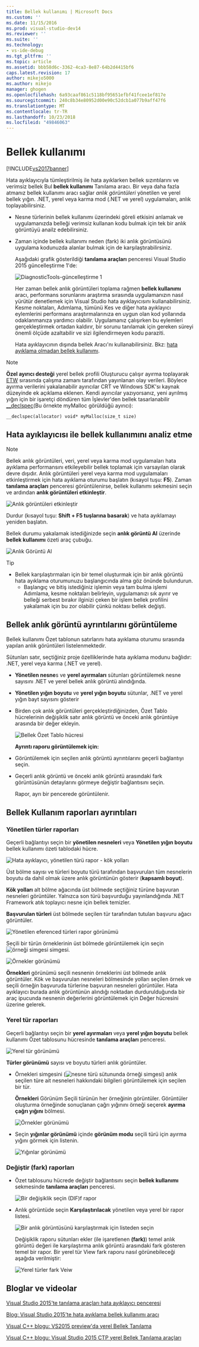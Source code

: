 ```yaml
---
title: Bellek kullanımı | Microsoft Docs
ms.custom: ''
ms.date: 11/15/2016
ms.prod: visual-studio-dev14
ms.reviewer: ''
ms.suite: ''
ms.technology:
- vs-ide-debug
ms.tgt_pltfrm: ''
ms.topic: article
ms.assetid: bbb58d6c-3362-4ca3-8e87-64b2d4415bf6
caps.latest.revision: 17
author: mikejo5000
ms.author: mikejo
manager: ghogen
ms.openlocfilehash: 6a93caaf861c5118bf95651efbf41fcee1ef817e
ms.sourcegitcommit: 240c8b34e80952d00e90c52dcb1a077b9aff47f6
ms.translationtype: MT
ms.contentlocale: tr-TR
ms.lasthandoff: 10/23/2018
ms.locfileid: "49846063"
---
```

# <a name="memory-usage"></a>Bellek kullanımı
[!INCLUDE[vs2017banner](../includes/vs2017banner.md)]

Hata ayıklayıcıyla tümleştirilmiş ile hata ayıklarken bellek sızıntılarını ve verimsiz bellek Bul **bellek kullanımı** Tanılama aracı. Bir veya daha fazla atmanız bellek kullanımı aracı sağlar *anlık görüntüleri* yönetilen ve yerel bellek yığın. .NET, yerel veya karma mod (.NET ve yerel) uygulamaları, anlık toplayabilirsiniz.  
  
- Nesne türlerinin bellek kullanımı üzerindeki göreli etkisini anlamak ve uygulamanızda belleği verimsiz kullanan kodu bulmak için tek bir anlık görüntüyü anailz edebilirsiniz.  
  
- Zaman içinde bellek kullanımı neden (fark) iki anlık görüntüsünü uygulama kodunuzda alanlar bulmak için de karşılaştırabilirsiniz.  
  
  Aşağıdaki grafik gösterildiği **tanılama araçları** penceresi Visual Studio 2015 güncelleştirme 1'de:  
  
  ![DiagnosticTools&#45;güncelleştirme 1](../profiling/media/diagnostictools-update1.png "DiagnosticTools-güncelleştirme 1")  
  
  Her zaman bellek anlık görüntüleri toplama rağmen **bellek kullanımı** aracı, performans sorunlarını araştırma sırasında uygulamanızın nasıl yürütür denetlemek için Visual Studio hata ayıklayıcısını kullanabilirsiniz. Kesme noktaları, Adımlama, tümünü Kes ve diğer hata ayıklayıcı eylemlerini performans araştırmalarınıza en uygun olan kod yollarında odaklanmanıza yardımcı olabilir. Uygulamanız çalışırken bu eylemleri gerçekleştirmek ortadan kaldırır, bir sorunu tanılamak için gereken süreyi önemli ölçüde azaltabilir ve sizi ilgilendirmeyen kodu paraziti.  
  
  Hata ayıklayıcının dışında bellek Aracı'nı kullanabilirsiniz. Bkz: [hata ayıklama olmadan bellek kullanımı](http://msdn.microsoft.com/library/8883bc5f-df86-4f84-aa2b-a21150f499b0).  
  
> [!NOTE]
>  **Özel ayırıcı desteği** yerel bellek profili Oluşturucu çalışır ayırma toplayarak [ETW](https://msdn.microsoft.com/library/windows/desktop/bb968803\(v=vs.85\).aspx) sırasında çalışma zamanı tarafından yayınlanan olay verileri.  Böylece ayırma verilerini yakalanabilir ayırıcılar CRT ve Windows SDK'sı kaynak düzeyinde ek açıklama eklenen.  Kendi ayırıcılar yazıyorsanız, yeni ayrılmış yığın için bir işaretçi döndüren tüm İşlevler'den bellek tasarlanabilir [__declspec](http://msdn.microsoft.com/library/832db681-e8e1-41ca-b78c-cd9d265cdb87)(Bu örnekte myMalloc görüldüğü ayırıcı):  
>   
>  `__declspec(allocator) void* myMalloc(size_t size)`  
  
## <a name="analyze-memory-use-with-the-debugger"></a>Hata ayıklayıcısı ile bellek kullanımını analiz etme  
  
> [!NOTE]
>  Bellek anlık görüntüleri, veri, yerel veya karma mod uygulamaları hata ayıklama performansını etkileyebilir bellek toplamak için varsayılan olarak devre dışıdır. Anlık görüntüleri yerel veya karma mod uygulamaları etkinleştirmek için hata ayıklama oturumu başlatın (kısayol tuşu: **F5**). Zaman **tanılama araçları** penceresi görüntülenirse, bellek kullanımı sekmesini seçin ve ardından **anlık görüntüleri etkinleştir**.  
>   
>  ![Anlık görüntüleri etkinleştir](../profiling/media/dbgdiag-mem-mixedtoolbar-enablesnapshot.png "DBGDIAG_MEM_MixedToolbar_EnableSnapshot")  
>   
>  Durdur (kısayol tuşu: **Shift + F5 tuşlarına basarak**) ve hata ayıklamayı yeniden başlatın.  
  
 Bellek durumu yakalamak istediğinizde seçin **anlık görüntü Al** üzerinde **bellek kullanımı** özeti araç çubuğu.  
  
 ![Anlık Görüntü Al](../profiling/media/dbgdiag-mem-mixedtoolbar-takesnapshot.png "DBGDIAG_MEM_MixedToolbar_TakeSnapshot")  
  
> [!TIP]
> - Bellek karşılaştırmaları için bir temel oluşturmak için bir anlık görüntü hata ayıklama oturumunuzu başlangıcında alma göz önünde bulundurun.  
>   -   Başlangıç ve bitiş istediğiniz işlemin veya tam bulma işlemi Adımlama, kesme noktaları belirleyin, uygulamanızı sık ayırır ve belleği serbest bırakır ilginizi çeken bir işlem bellek profilini yakalamak için bu zor olabilir çünkü noktası bellek değişti.  
  
## <a name="viewing-memory-snapshot-details"></a>Bellek anlık görüntü ayrıntılarını görüntüleme  
 Bellek kullanımı Özet tablonun satırlarını hata ayıklama oturumu sırasında yapılan anlık görüntüleri listelenmektedir.  
  
 Sütunları satır, seçtiğiniz proje özelliklerinde hata ayıklama modunu bağlıdır: .NET, yerel veya karma (.NET ve yerel).  
  
- **Yönetilen nesne**s ve **yerel ayırmaları** sütunları görüntülemek nesne sayısını .NET ve yerel bellek anlık görüntü alındığında.  
  
- **Yönetilen yığın boyutu** ve **yerel yığın boyutu** sütunlar, .NET ve yerel yığın bayt sayısını gösterir  
  
- Birden çok anlık görüntüleri gerçekleştirdiğinizden, Özet Tablo hücrelerinin değişiklik satır anlık görüntü ve önceki anlık görüntüye arasında bir değer ekleyin.  
  
   ![Bellek Özet Tablo hücresi](../profiling/media/dbgdiag-mem-summarytablecell.png "DBGDIAG_MEM_SummaryTableCell")  
  
  **Ayrıntı raporu görüntülemek için:**  
  
- Görüntülemek için seçilen anlık görüntü ayrıntılarını geçerli bağlantıyı seçin.  
  
- Geçerli anlık görüntü ve önceki anlık görüntü arasındaki fark görüntüsünün detaylarını görmeye değiştir bağlantısını seçin.  
  
  Rapor, ayrı bir pencerede görüntülenir.  
  
## <a name="memory-usage-details-reports"></a>Bellek Kullanım raporları ayrıntıları  
  
### <a name="managed-types-reports"></a>Yönetilen türler raporları  
 Geçerli bağlantıyı seçin bir **yönetilen nesneleri** veya **Yönetilen yığın boyutu** bellek kullanımı özeti tablodaki hücre.  
  
 ![Hata ayıklayıcı, yönetilen türü rapor &#45; kök yolları](../profiling/media/dbgdiag-mem-managedtypesreport-pathstoroot.png "DBGDIAG_MEM_ManagedTypesReport_PathsToRoot")  
  
 Üst bölme sayısı ve türleri boyutu türü tarafından başvurulan tüm nesnelerin boyutu da dahil olmak üzere anlık görüntünün gösterir (**kapsamlı boyut**).  
  
 **Kök yolları** alt bölme ağacında üst bölmede seçtiğiniz türüne başvuran nesneleri görüntüler. Yalnızca son türü başvurduğu yayınlandığında .NET Framework atık toplayıcı nesne için bellek temizler.  
  
 **Başvurulan türleri** üst bölmede seçilen tür tarafından tutulan başvuru ağacı görüntüler.  
  
 ![Yönetilen eferenced türleri rapor görünümü](../profiling/media/dbgdiag-mem-managedtypesreport-referencedtypes.png "DBGDIAG_MEM_ManagedTypesReport_ReferencedTypes")  
  
 Seçili bir türün örneklerinin üst bölmede görüntülemek için seçin ![örneği simgesi](../profiling/media/dbgdiag-mem-instanceicon.png "DBGDIAG_MEM_InstanceIcon") simgesi.  
  
 ![Örnekler görünümü](../profiling/media/dbgdiag-mem-managedtypesreport-instances.png "DBGDIAG_MEM_ManagedTypesReport_Instances")  
  
 **Örnekleri** görünümü seçili nesnenin örneklerini üst bölmede anlık görüntüler. Kök ve başvurulan nesneleri bölmesinde yolları seçilen örnek ve seçili örneğin başvuruda türlerine başvuran nesneleri görüntüler. Hata ayıklayıcı burada anlık görüntünün alındığı noktadan durdurulduğunda bir araç ipucunda nesnenin değerlerini görüntülemek için Değer hücresini üzerine gelerek.  
  
### <a name="native-type-reports"></a>Yerel tür raporları  
 Geçerli bağlantıyı seçin bir **yerel ayırmaları** veya **yerel yığın boyutu** bellek kullanımı Özet tablosunu hücresinde **tanılama araçları** penceresi.  
  
 ![Yerel tür görünümü](../profiling/media/dbgdiag-mem-native-typesview.png "DBGDIAG_MEM_Native_TypesView")  
  
 **Türler görünümü** sayısı ve boyutu türleri anlık görüntüler.  
  
-   Örnekleri simgesini (![nesne türü sütununda örneği simgesi](../misc/media/dbg-mma-instancesicon.png "DBG_MMA_InstancesIcon")) anlık seçilen türe ait nesneleri hakkındaki bilgileri görüntülemek için seçilen bir tür.  
  
     **Örnekleri** Görünüm Seçili türünün her örneğinin görüntüler. Görüntüler oluşturma örneğinde sonuçlanan çağrı yığınını örneği seçerek **ayırma çağrı yığını** bölmesi.  
  
     ![Örnekler görünümü](../profiling/media/dbgdiag-mem-native-instances.png "DBGDIAG_MEM_Native_Instances")  
  
-   Seçin **yığınlar görünümü** içinde **görünüm modu** seçili türü için ayırma yığını görmek için listenin.  
  
     ![Yığınlar görünümü](../profiling/media/dbgdiag-mem-native-stacksview.png "DBGDIAG_MEM_Native_StacksView")  
  
### <a name="change-diff-reports"></a>Değiştir (fark) raporları  
  
- Özet tablosunu hücrede değiştir bağlantısını seçin **bellek kullanımı** sekmesinde **tanılama araçları** penceresi.  
  
   ![Bir değişiklik seçin &#40;DIF&#41;f rapor](../profiling/media/dbgdiag-mem-choosediffreport.png "DBGDIAG_MEM_ChooseDiffReport")  
  
- Anlık görüntüde seçin **Karşılaştırılacak** yönetilen veya yerel bir rapor listesi.  
  
   ![Bir anlık görüntüsünü karşılaştırmak için listeden seçin](../profiling/media/dbgdiag-mem-choosecompareto.png "DBGDIAG_MEM_ChooseCompareTo")  
  
  Değişiklik raporu sütunları ekler (ile işaretlenen **(fark)**) temel anlık görüntü değeri ile karşılaştırma anlık görüntü arasındaki fark gösteren temel bir rapor. Bir yerel tür View fark raporu nasıl görünebileceği aşağıda verilmiştir:  
  
  ![Yerel türler fark Veiw](../profiling/media/dbgdiag-mem-native-typesviewdiff.png "DBGDIAG_MEM_Native_TypesViewDiff")  
  
## <a name="blogs-and-videos"></a>Bloglar ve videolar  
 [Visual Studio 2015'te tanılama araçları hata ayıklayıcı penceresi](http://blogs.msdn.com/b/visualstudioalm/archive/2015/01/16/diagnostic-tools-debugger-window-in-visual-studio-2015.aspx)  
  
 [Blog: Visual Studio 2015'te hata ayıklama bellek kullanımı aracı](http://blogs.msdn.com/b/visualstudioalm/archive/2014/11/13/memory-usage-tool-while-debugging-in-visual-studio-2015.aspx)  
  
 [Visual C++ blogu: VS2015 preview'da yerel Bellek Tanılama](http://blogs.msdn.com/b/vcblog/archive/2014/11/21/native-memory-diagnostics-in-vs2015-preview.aspx)  
  
 [Visual C++ blogu: Visual Studio 2015 CTP yerel Bellek Tanılama araçları](http://blogs.msdn.com/b/vcblog/archive/2014/06/04/native-memory-diagnostic-tools-for-visual-studio-14-ctp1.aspx)




